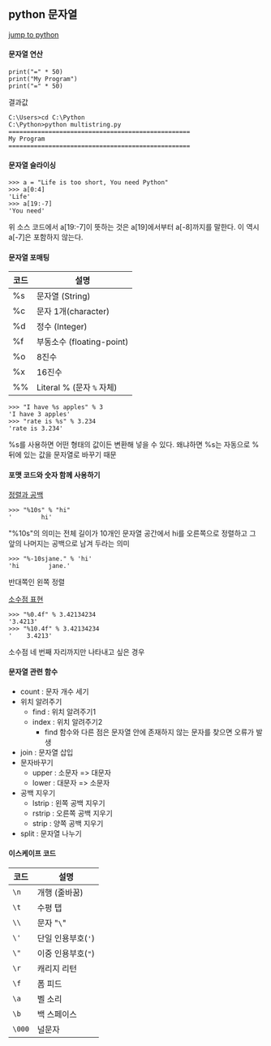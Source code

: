 ## python 문자열

[jump to python](https://wikidocs.net/13)

#### 문자열 연산

````
print("=" * 50)
print("My Program")
print("=" * 50)
````

결과값

````
C:\Users>cd C:\Python
C:\Python>python multistring.py
==================================================
My Program
==================================================
````

#### 문자열 슬라이싱

````
>>> a = "Life is too short, You need Python"
>>> a[0:4]
'Life'
>>> a[19:-7]
'You need'
````

위 소스 코드에서 a[19:-7]이 뜻하는 것은 a[19]에서부터 a[-8]까지를 말한다. 이 역시 a[-7]은 포함하지 않는다.

#### 문자열 포매팅

| 코드   | 설명                    |
| ---- | --------------------- |
| %s   | 문자열 (String)          |
| %c   | 문자 1개(character)      |
| %d   | 정수 (Integer)          |
| %f   | 부동소수 (floating-point) |
| %o   | 8진수                   |
| %x   | 16진수                  |
| %%   | Literal % (문자 `%` 자체) |

````
>>> "I have %s apples" % 3
'I have 3 apples'
>>> "rate is %s" % 3.234
'rate is 3.234'
````

%s를 사용하면 어떤 형태의 값이든 변환해 넣을 수 있다.  왜냐하면 %s는 자동으로 % 뒤에 있는 값을 문자열로 바꾸기 때문

#### 포맷 코드와 숫자 함께 사용하기

<u>정렬과 공백</u>

```
>>> "%10s" % "hi"
'        hi'
```

 "%10s"의 의미는 전체 길이가 10개인 문자열 공간에서 hi를 오른쪽으로 정렬하고 그 앞의 나머지는 공백으로 남겨 두라는 의미

````
>>> "%-10sjane." % 'hi'
'hi        jane.'
````

반대쪽인 왼쪽 정렬

<u>소수점 표현</u>

````
>>> "%0.4f" % 3.42134234
'3.4213'
>>> "%10.4f" % 3.42134234
'    3.4213'
````

소수점 네 번째 자리까지만 나타내고 싶은 경우

#### 문자열 관련 함수

- count : 문자 개수 세기
- 위치 알려주기
  - find : 위치 알려주기1
  - index : 위치 알려주기2
    - find 함수와 다른 점은 문자열 안에 존재하지 않는 문자를 찾으면 오류가 발생
- join : 문자열 삽입
- 문자바꾸기
  - upper : 소문자 => 대문자
  - lower : 대문자 => 소문자
- 공백 지우기
  - lstrip : 왼쪽 공백 지우기
  - rstrip : 오른쪽 공백 지우기
  - strip : 양쪽 공백 지우기
- split : 문자열 나누기

#### 이스케이프 코드

| 코드     | 설명           |
| ------ | ------------ |
| `\n`   | 개행 (줄바꿈)     |
| `\t`   | 수평 탭         |
| `\\`   | 문자 "`\`"     |
| `\'`   | 단일 인용부호(`'`) |
| `\"`   | 이중 인용부호(`"`) |
| `\r`   | 캐리지 리턴       |
| `\f`   | 폼 피드         |
| `\a`   | 벨 소리         |
| `\b`   | 백 스페이스       |
| `\000` | 널문자          |